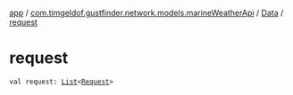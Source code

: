 [app](../../index.md) / [com.timgeldof.gustfinder.network.models.marineWeatherApi](../index.md) / [Data](index.md) / [request](./request.md)

# request

`val request: `[`List`](https://kotlinlang.org/api/latest/jvm/stdlib/kotlin.collections/-list/index.html)`<`[`Request`](../-request/index.md)`>`